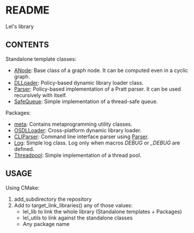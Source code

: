# README

Lel's library

## CONTENTS

Standalone template classes:

* [ANode](ANode.md): Base class of a graph node. It can be computed even in a cyclic graph.
* [DLLoader](DLLoader.md): Policy-based dynamic library loader class.
* [Parser](Parser.md): Policy-based implementation of a Pratt parser. It can be used recursively with itself.
* [SafeQueue](SafeQueue.md): Simple implementation of a thread-safe queue.

Packages:

* [meta](meta/meta.md): Contains metaprogramming utility classes.
* [OSDLLoader](OSDLLoader/OSDLLoader.md): Cross-platform dynamic library loader.
* [CLIParser](CLIParser/CLIParser.md): Command line interface parser using [Parser](Parser.md).
* [Log](Log/Log.md): Simple log class. Log only when macros *DEBUG* or *_DEBUG* are defined.
* [Threadpool](Threadpool/Threadpool.md): Simple implementation of a thread pool.

## USAGE

Using CMake:

1. add\_subdirectory the repository
2. Add to target\_link\_libraries() any of those values:
	*  lel\_lib to link the whole library (Standalone templates + Packages)
	*  lel\_utils to link against the standalone classes
	*  Any package name
